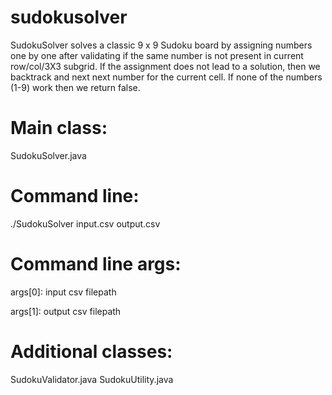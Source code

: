 sudokusolver
============

SudokuSolver solves a classic 9 x 9 Sudoku board by 
assigning numbers one by one after validating
if the same number is not present in current row/col/3X3 subgrid. 
If the assignment does not lead to a solution, then we backtrack 
and next next number for the current cell. 
If none of the numbers (1-9) work then we return false.


Main class:
===========
SudokuSolver.java

Command line: 
=============
./SudokuSolver input.csv output.csv

Command line args:
==================
args[0]: input csv filepath

args[1]: output csv filepath


Additional classes:
===================
SudokuValidator.java
SudokuUtility.java

